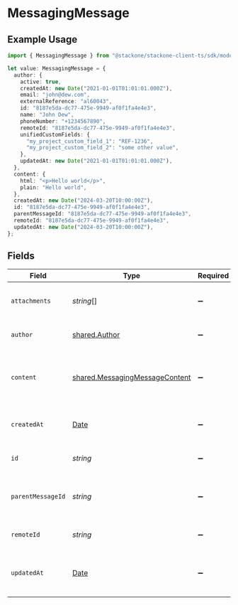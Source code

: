 # MessagingMessage

## Example Usage

```typescript
import { MessagingMessage } from "@stackone/stackone-client-ts/sdk/models/shared";

let value: MessagingMessage = {
  author: {
    active: true,
    createdAt: new Date("2021-01-01T01:01:01.000Z"),
    email: "john@dew.com",
    externalReference: "al60043",
    id: "8187e5da-dc77-475e-9949-af0f1fa4e4e3",
    name: "John Dew",
    phoneNumber: "+1234567890",
    remoteId: "8187e5da-dc77-475e-9949-af0f1fa4e4e3",
    unifiedCustomFields: {
      "my_project_custom_field_1": "REF-1236",
      "my_project_custom_field_2": "some other value",
    },
    updatedAt: new Date("2021-01-01T01:01:01.000Z"),
  },
  content: {
    html: "<p>Hello world</p>",
    plain: "Hello world",
  },
  createdAt: new Date("2024-03-20T10:00:00Z"),
  id: "8187e5da-dc77-475e-9949-af0f1fa4e4e3",
  parentMessageId: "8187e5da-dc77-475e-9949-af0f1fa4e4e3",
  remoteId: "8187e5da-dc77-475e-9949-af0f1fa4e4e3",
  updatedAt: new Date("2024-03-20T10:00:00Z"),
};
```

## Fields

| Field                                                                                         | Type                                                                                          | Required                                                                                      | Description                                                                                   | Example                                                                                       |
| --------------------------------------------------------------------------------------------- | --------------------------------------------------------------------------------------------- | --------------------------------------------------------------------------------------------- | --------------------------------------------------------------------------------------------- | --------------------------------------------------------------------------------------------- |
| `attachments`                                                                                 | *string*[]                                                                                    | :heavy_minus_sign:                                                                            | List of attachments in the message                                                            |                                                                                               |
| `author`                                                                                      | [shared.Author](../../../sdk/models/shared/author.md)                                         | :heavy_minus_sign:                                                                            | Author of the message                                                                         |                                                                                               |
| `content`                                                                                     | [shared.MessagingMessageContent](../../../sdk/models/shared/messagingmessagecontent.md)       | :heavy_minus_sign:                                                                            | Content of the message                                                                        | {<br/>"html": "\u003cp\u003eHello world\u003c/p\u003e",<br/>"plain": "Hello world"<br/>}      |
| `createdAt`                                                                                   | [Date](https://developer.mozilla.org/en-US/docs/Web/JavaScript/Reference/Global_Objects/Date) | :heavy_minus_sign:                                                                            | Timestamp when the message was created                                                        | 2024-03-20T10:00:00Z                                                                          |
| `id`                                                                                          | *string*                                                                                      | :heavy_minus_sign:                                                                            | Unique identifier                                                                             | 8187e5da-dc77-475e-9949-af0f1fa4e4e3                                                          |
| `parentMessageId`                                                                             | *string*                                                                                      | :heavy_minus_sign:                                                                            | ID of the parent message if this is a reply                                                   | 8187e5da-dc77-475e-9949-af0f1fa4e4e3                                                          |
| `remoteId`                                                                                    | *string*                                                                                      | :heavy_minus_sign:                                                                            | Provider's unique identifier                                                                  | 8187e5da-dc77-475e-9949-af0f1fa4e4e3                                                          |
| `updatedAt`                                                                                   | [Date](https://developer.mozilla.org/en-US/docs/Web/JavaScript/Reference/Global_Objects/Date) | :heavy_minus_sign:                                                                            | Timestamp when the message was last updated                                                   | 2024-03-20T10:00:00Z                                                                          |